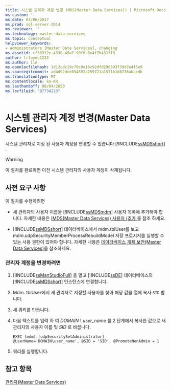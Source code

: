 ```yaml
---
title: 시스템 관리자 계정 변경 (MDS(Master Data Services)) | Microsoft Docs
ms.custom: ''
ms.date: 03/06/2017
ms.prod: sql-server-2014
ms.reviewer: ''
ms.technology: master-data-services
ms.topic: conceptual
helpviewer_keywords:
- administrators [Master Data Services], changing
ms.assetid: cf30312e-4338-49a7-90f0-6e4f7b431ff8
author: lrtoyou1223
ms.author: lle
ms.openlocfilehash: 1d13cdc19c70c9e16c92dfd290393739d7e4f5e9
ms.sourcegitcommit: ad4d92dce894592a259721a1571b1d8736abacdb
ms.translationtype: MT
ms.contentlocale: ko-KR
ms.lasthandoff: 08/04/2020
ms.locfileid: "87734223"
---
```

# <a name="change-the-system-administrator-account-master-data-services"></a>시스템 관리자 계정 변경(Master Data Services)
  시스템 관리자로 지정 된 사용자 계정을 변경할 수 있습니다 [!INCLUDE[ssMDSshort](../includes/ssmdsshort-md.md)] .  
  
> [!WARNING]  
>  이 절차를 완료하면 이전 시스템 관리자의 사용자 계정이 삭제됩니다.  
  
## <a name="prerequisites"></a>사전 요구 사항  
 이 절차를 수행하려면  
  
-   새 관리자의 사용자 이름을 [!INCLUDE[ssMDSmdm](../includes/ssmdsmdm-md.md)] 사용자 목록에 추가해야 합니다. 자세한 내용은 [&#41;MDS(Master Data Services) 사용자 &#40;추가 ](add-a-user-master-data-services.md)를 참조 하세요.  
  
-   [!INCLUDE[ssMDSshort](../includes/ssmdsshort-md.md)] 데이터베이스에서 mdm.tblUser를 보고 mdm.udpSecurityMemberProcessRebuildModel 저장 프로시저를 실행할 수 있는 사용 권한이 있어야 합니다. 자세한 내용은 [데이터베이스 개체 보안&#40;Master Data Services&#41;](../../2014/master-data-services/database-object-security-master-data-services.md)을 참조하세요.  
  
### <a name="to-change-the-administrator-account"></a>관리자 계정을 변경하려면  
  
1.  [!INCLUDE[ssManStudioFull](../includes/ssmanstudiofull-md.md)] 을 열고 [!INCLUDE[ssDE](../includes/ssde-md.md)] 데이터베이스의 [!INCLUDE[ssMDSshort](../includes/ssmdsshort-md.md)] 인스턴스에 연결합니다.  
  
2.  Mdm. tblUser에서 새 관리자로 지정할 사용자를 찾아 해당 값을 열에 복사 `SID` 합니다.  
  
3.  새 쿼리를 만듭니다.  
  
4.  다음 텍스트를 입력 하 여 *DOMAIN \ user_name* 를 2 단계에서 복사한 값으로 새 관리자의 사용자 이름 및 *SID* 로 바꿉니다.  
  
    ```  
    EXEC [mdm].[udpSecuritySetAdministrator] @UserName='DOMAIN\user_name', @SID = 'SID', @PromoteNonAdmin = 1  
    ```  
  
5.  쿼리를 실행합니다.  
  
## <a name="see-also"></a>참고 항목  
 [관리자&#40;Master Data Services&#41;](../../2014/master-data-services/administrators-master-data-services.md)  
  
  
